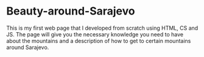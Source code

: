 # Beauty-around-Sarajevo
This is my first web page that I developed from scratch using HTML, CS and JS.
The page will give you the necessary knowledge you need to have about the mountains and a description of how to get to certain mountains around Sarajevo.

